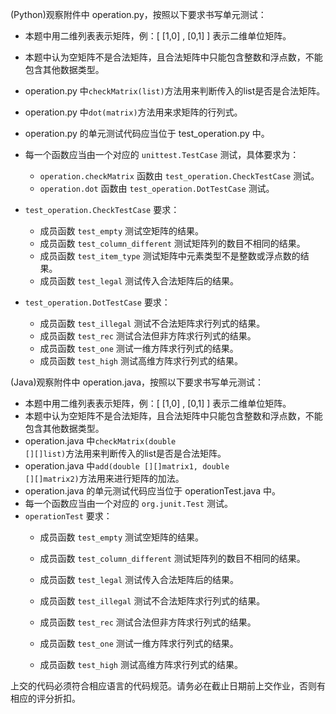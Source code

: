 (Python)观察附件中 operation.py，按照以下要求书写单元测试：

*   本题中用二维列表表示矩阵，例：[ [1,0] , [0,1] ] 表示二维单位矩阵。
*   本题中认为空矩阵不是合法矩阵，且合法矩阵中只能包含整数和浮点数，不能包含其他数据类型。
*   operation.py 中<code>checkMatrix(list)</code>方法用来判断传入的list是否是合法矩阵。
* operation.py 中<code>dot(matrix)</code>方法用来求矩阵的行列式。
*   operation.py 的单元测试代码应当位于 test_operation.py 中。
*   每一个函数应当由一个对应的 <code>unittest.TestCase</code> 测试，具体要求为：
    -   <code>operation.checkMatrix</code> 函数由 <code>test_operation.CheckTestCase</code> 测试。
    -   <code>operation.dot</code> 函数由 <code>test_operation.DotTestCase</code> 测试。
*   <code>test_operation.CheckTestCase</code> 要求：
    -   成员函数 <code>test_empty</code> 测试空矩阵的结果。
    -   成员函数 <code>test_column_different</code> 测试矩阵列的数目不相同的结果。
    -   成员函数 <code>test_item_type</code> 测试矩阵中元素类型不是整数或浮点数的结果。
    -   成员函数 <code>test_legal</code> 测试传入合法矩阵后的结果。

*   <code>test_operation.DotTestCase</code> 要求：
    -   成员函数 <code>test_illegal</code> 测试不合法矩阵求行列式的结果。
    -   成员函数 <code>test_rec</code> 测试合法但非方阵求行列式的结果。
    -   成员函数 <code>test_one</code> 测试一维方阵求行列式的结果。
    -   成员函数 <code>test_high</code> 测试高维方阵求行列式的结果。

(Java)观察附件中 operation.java，按照以下要求书写单元测试：

*   本题中用二维列表表示矩阵，例：[ [1,0] , [0,1] ] 表示二维单位矩阵。
*   本题中认为空矩阵不是合法矩阵，且合法矩阵中只能包含整数和浮点数，不能包含其他数据类型。
*   operation.java 中<code>checkMatrix(double [][]list)</code>方法用来判断传入的list是否是合法矩阵。
*   operation.java 中<code>add(double [][]matrix1, double [][]matrix2)</code>方法用来进行矩阵的加法。
*   operation.java 的单元测试代码应当位于 operationTest.java 中。
*   每一个函数应当由一个对应的 <code>org.junit.Test</code> 测试。
*   <code>operationTest</code> 要求：
    -   成员函数 <code>test_empty</code> 测试空矩阵的结果。
    -   成员函数 <code>test_column_different</code> 测试矩阵列的数目不相同的结果。
    -   成员函数 <code>test_legal</code> 测试传入合法矩阵后的结果。

    -   成员函数 <code>test_illegal</code> 测试不合法矩阵求行列式的结果。
    -   成员函数 <code>test_rec</code> 测试合法但非方阵求行列式的结果。
    -   成员函数 <code>test_one</code> 测试一维方阵求行列式的结果。
    -   成员函数 <code>test_high</code> 测试高维方阵求行列式的结果。

上交的代码必须符合相应语言的代码规范。请务必在截止日期前上交作业，否则有相应的评分折扣。
